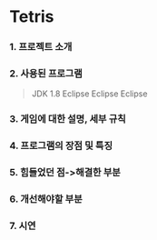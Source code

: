 # Tetris
      
### 1. 프로젝트 소개
            
### 2. 사용된 프로그램
> JDK 1.8
Eclipse
Eclipse
> Eclipse

### 3. 게임에 대한 설명, 세부 규칙
### 4. 프로그램의 장점 및 특징
### 5. 힘들었던 점->해결한 부분
### 6. 개선해야할 부분
### 7. 시연
